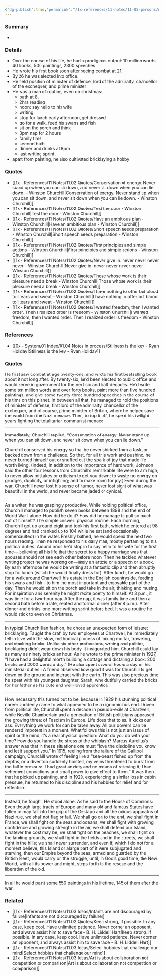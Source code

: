 ```yaml
---
{"dg-publish":true,"permalink":"/1x-references/11-notes/11-05-persons/winston-churchill/","title":"Winston Churchill","created":"2024-03-14T10:09:25.788+03:00","updated":"2024-03-14T15:14:45.980+03:00"}
---
```



### Summary
- 

### Details
- Over the course of his life, he had a prodigious output: 10 million words, 40 books, 500 paintings, 2300 speeches
- He wrote his first book soon after seeing combat at 21.
- By 26 he was elected into office.
- He held position of minister of defence, lord of the admiralty, chancellor of the exchequer, and prime minister
- He was a man of routine, even on christmas:
	- bath at 8. 
	- 2hrs reading
	- noon: say hello to his wife
	- writing
	- stop for lunch early afternoon, get dressed
	- go for a walk, feed his swans and fish
	- sit on the porch and think
	- 3pm nap for 2 hours
	- family time
	- second bath
	- dinner and drinks at 8pm
	- last writing sprint.
- apart from painting, he also cultivated bricklaying a hobby

### Quotes
- [[1x - References/11 Notes/11.02 Quotes/Conservation of energy. Never stand up when you can sit down, and never sit down when you can lie down. - Winston Churchill\|Conservation of energy. Never stand up when you can sit down, and never sit down when you can lie down. - Winston Churchill]]
- [[1x - References/11 Notes/11.02 Quotes/Test the door - Winston Churchill\|Test the door - Winston Churchill]]
- [[1x - References/11 Notes/11.02 Quotes/Have an ambitious plan - Winston Churchill\|Have an ambitious plan - Winston Churchill]]
- [[1x - References/11 Notes/11.02 Quotes/Short speech needs preparation - Winston Churchill\|Short speech needs preparation - Winston Churchill]]
- [[1x - References/11 Notes/11.02 Quotes/First principles and simple actions - Winston Churchill\|First principles and simple actions - Winston Churchill]]
- [[1x - References/11 Notes/11.02 Quotes/Never give in. never never never never - Winston Churchill\|Never give in. never never never never - Winston Churchill]]
- [[1x - References/11 Notes/11.02 Quotes/Those whose work is their pleasure need a break - Winston Churchill\|Those whose work is their pleasure need a break - Winston Churchill]]
- [[1x - References/11 Notes/11.02 Quotes/I have nothing to offer but blood toil tears and sweat - Winston Churchill\|I have nothing to offer but blood toil tears and sweat - Winston Churchill]]
- [[1x - References/11 Notes/11.02 Quotes/I wanted freedom, then I wanted order. Then I realized order is freedom - Winston Churchill\|I wanted freedom, then I wanted order. Then I realized order is freedom - Winston Churchill]]


### References
- [[0x - System/01 Index/01.04 Notes in process/Stillness is the key - Ryan Holiday\|Stillness is the key - Ryan Holiday]]

### Quotes
He first saw combat at age twenty-one, and wrote his first bestselling book about it not long after. By twenty-six, he’d been elected to public office and would serve in government for the next six and half decades. He’d write some ten million words and over forty books, paint more than five hundred paintings, and give some twenty-three hundred speeches in the course of his time on this planet. In between all that, he managed to hold the positions of minister of defense, first lord of the admiralty, chancellor of the exchequer, and of course, prime minister of Britain, where he helped save the world from the Nazi menace. Then, to top it off, he spent his twilight years fighting the totalitarian communist menace

---

Immediately, Churchill replied, “Conservation of energy. Never stand up when you can sit down, and never sit down when you can lie down.”

Churchill conserved his energy so that he never shirked from a task, or backed down from a challenge. So that, for all this work and pushing, he never burned himself out or snuffed out the spark of joy that made life worth living. (Indeed, in addition to the importance of hard work, Johnson said the other four lessons from Churchill’s remarkable life were to aim high; to never allow mistakes or criticism to get you down; to waste no energy on grudges, duplicity, or infighting; and to make room for joy.) Even during the war, Churchill never lost his sense of humor, never lost sight of what was beautiful in the world, and never became jaded or cynical.

---

As a writer, he was gaspingly productive. While holding political office, Churchill managed to publish seven books between 1898 and the end of World War I alone. How did he do it? How did he manage to pull so much out of himself? The simple answer: physical routine. Each morning, Churchill got up around eight and took his first bath, which he entered at 98 degrees and had cranked up to 104 while he sat (and occasionally somersaulted) in the water. Freshly bathed, he would spend the next two hours reading. Then he responded to his daily mail, mostly pertaining to his political duties. Around noon he’d stop in to say hello to his wife for the first time— believing all his life that the secret to a happy marriage was that spouses should not see each other before noon. Then he tackled whatever writing project he was working on—likely an article or a speech or a book. By early afternoon he would be writing at a fantastic clip and then abruptly stop for lunch (which he would finally dress for). After lunch, he would go for a walk around Chartwell, his estate in the English countryside, feeding his swans and fish—to him the most important and enjoyable part of the day. Then he would sit on the porch and take in the air, thinking and musing. For inspiration and serenity he might recite poetry to himself. At 3 p.m., it was time for a two-hour nap. After the nap, it was family time and then a second bath before a late, seated and formal dinner (after 8 p.m.). After dinner and drinks, one more writing sprint before bed.
It was a routine he would stick to even on Christmas.

---

In typical Churchillian fashion, he chose an unexpected form of leisure: bricklaying. Taught the craft by two employees at Chartwell, he immediately fell in love with the slow, methodical process of mixing mortar, troweling, and stacking bricks. Unlike his other professions, writing and politics, bricklaying didn’t wear down his body, it invigorated him. Churchill could lay as many as ninety bricks an hour. As he wrote to the prime minister in 1927, “I have had a delightful month building a cottage and dictating a book: 200 bricks and 2000 words a day.” (He also spent several hours a day on his ministerial duties.) A friend observed how good it was for Churchill to get down on the ground and interact with the earth. This was also precious time he spent with his youngest daughter, Sarah, who dutifully carried the bricks for her father as his cute and well-loved apprentice

---

How necessary this turned out to be, because in 1929 his stunning political career suddenly came to what appeared to be an ignominious end. Driven from political life, Churchill spent a decade in pseudo-exile at Chartwell, while Neville Chamberlain and a generation of British politicians appeased the growing threat of Fascism in Europe.
Life does that to us. It kicks our ass. Everything we work for can be taken away. All our powers can be rendered impotent in a moment. What follows this is not just an issue of spirit or the mind, it’s a real physical question: What do you do with your time? How do you handle the stress of the whiplash?
Marcus Aurelius’s answer was that in these situations one must “love the discipline you know and let it support you.” In 1915, reeling from the failure of the Gallipoli campaign, Churchill wrote of feeling like a “sea-beast fished up from the depths, or a diver too suddenly hoisted, my veins threatened to burst from the fall in pressure. I had great anxiety and no means of relieving it; I had vehement convictions and small power to give effect to them.” It was then that he picked up painting, and in 1929, experiencing a similar loss in cabin pressure, he returned to his discipline and his hobbies for relief and for reflection.

 ---

Instead, he fought. He stood alone. As he said to the House of Commons:
Even though large tracts of Europe and many old and famous States have fallen or may fall into the grip of the Gestapo and all the odious apparatus of Nazi rule, we shall not flag or fail. We shall go on to the end, we shall fight in France, we shall fight on the seas and oceans, we shall fight with growing confidence and growing strength in the air, we shall defend our Island, whatever the cost may be, we shall fight on the beaches, we shall fight on the landing grounds, we shall fight in the fields and in the streets, we shall fight in the hills; we shall never surrender, and even if, which I do not for a moment believe, this Island or alarge part of it were subjugated and starving, then our Empire beyond the seas, armed and guarded by the British Fleet, would carry on the struggle, until, in God’s good time, the New World, with all its power and might, steps forth to the rescue and the liberation of the old.

---

In all he would paint some 550 paintings in his lifetime, 145 of them after the war.


### Related
- [[1x - References/11 Notes/11.03 Ideas/Infants are not discouraged by failure\|Infants are not discouraged by failure]]
- [[1x - References/11 Notes/11.02 Quotes/Keep strong, if possible. In any case, keep cool. Have unlimited patience. Never corner an opponent, and always assist him to save face - B. H. Liddell Hart\|Keep strong, if possible. In any case, keep cool. Have unlimited patience. Never corner an opponent, and always assist him to save face - B. H. Liddell Hart]]
- [[1x - References/11 Notes/11.03 Ideas/Select hobbies that challenge our mind\|Select hobbies that challenge our mind]]
- [[1x - References/11 Notes/11.03 Ideas/Art is about collaboration not competition or comparison\|Art is about collaboration not competition or comparison]]